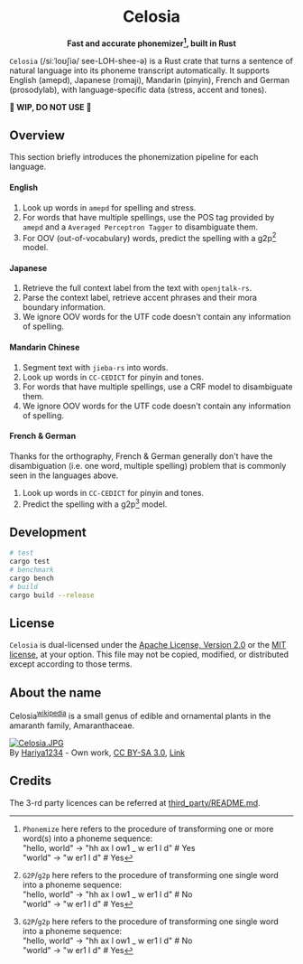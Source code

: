 <div align="center">

# Celosia

**Fast and accurate phonemizer[^1], built in Rust**

</div>

`Celosia` (/siːˈloʊʃiə/ see-LOH-shee-ə) is a Rust crate that turns a sentence of natural language into its phoneme transcript automatically. It supports English (amepd), Japanese (romaji), Mandarin (pinyin), French and German (prosodylab), with language-specific data (stress, accent and tones).

**🚧 WIP, DO NOT USE 🚧**

## Overview

This section briefly introduces the phonemization pipeline for each language.

#### English

1. Look up words in `amepd` for spelling and stress.
2. For words that have multiple spellings, use the POS tag provided by `amepd` and a `Averaged Perceptron Tagger` to disambiguate them.
3. For OOV (out-of-vocabulary) words, predict the spelling with a g2p[^2] model.

#### Japanese

1. Retrieve the full context label from the text with `openjtalk-rs`.
2. Parse the context label, retrieve accent phrases and their mora boundary information.
4. We ignore OOV words for the UTF code doesn't contain any information of spelling.

#### Mandarin Chinese

1. Segment text with `jieba-rs` into words.
2. Look up words in `CC-CEDICT` for pinyin and tones.
3. For words that have multiple spellings, use a CRF model to disambiguate them.
4. We ignore OOV words for the UTF code doesn't contain any information of spelling.

#### French & German

Thanks for the orthography, French & German generally don't have the disambiguation (i.e. one word, multiple spelling) problem that is commonly seen in the languages above.  

1. Look up words in `CC-CEDICT` for pinyin and tones.
2. Predict the spelling with a g2p[^2] model.

## Development

```bash
# test
cargo test
# benchmark
cargo bench
# build
cargo build --release
```

## License

`Celosia` is dual-licensed under the [Apache License, Version 2.0](http://www.apache.org/licenses/LICENSE-2.0) or the [MIT license](http://opensource.org/licenses/MIT), at your option. This file may not be copied, modified, or distributed except according to those terms.

## About the name

Celosia<sup>[wikipedia](https://en.wikipedia.org/wiki/Celosia)</sup> is a small genus of edible and ornamental plants in the amaranth family, Amaranthaceae.

<p><a href="https://commons.wikimedia.org/wiki/File:Celosia.JPG#/media/File:Celosia.JPG"><img src="https://upload.wikimedia.org/wikipedia/commons/5/54/Celosia.JPG" alt="Celosia.JPG"></a><br>By <a href="//commons.wikimedia.org/wiki/User:Hariya1234" title="User:Hariya1234">Hariya1234</a> - <span class="int-own-work" lang="en">Own work</span>, <a href="https://creativecommons.org/licenses/by-sa/3.0" title="Creative Commons Attribution-Share Alike 3.0">CC BY-SA 3.0</a>, <a href="https://commons.wikimedia.org/w/index.php?curid=15904310">Link</a></p>

## Credits

The 3-rd party licences can be referred at [third_party/README.md](third_party/README.md).

[^1]: `Phonemize` here refers to the procedure of transforming one or more word(s) into a phoneme sequence:  
"hello, world" -> "hh ax l ow1 _ w er1 l d" # Yes  
"world" -> "w er1 l d" # Yes

[^2]: `G2P`/`g2p` here refers to the procedure of transforming one single word into a phoneme sequence:  
"hello, world" -> "hh ax l ow1 _ w er1 l d" # No  
"world" -> "w er1 l d" # Yes